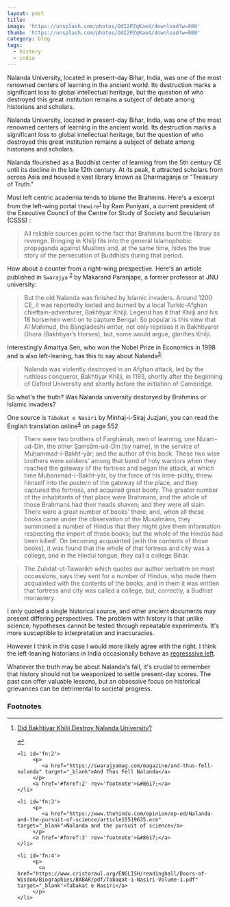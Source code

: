 ```yaml
---
layout: post
title: 
image: 'https://unsplash.com/photos/OdI2PZqKao4/download?w=800'
thumb: 'https://unsplash.com/photos/OdI2PZqKao4/download?w=800'
category: blog
tags:
  - history
  - india
---
```


Nalanda University, located in present-day Bihar, India, was one of the most renowned centers of learning in the ancient world. Its destruction marks a significant loss to global intellectual heritage, but the question of who destroyed this great institution remains a subject of debate among historians and scholars. <!-- truncate_here -->

Nalanda University, located in present-day Bihar, India, was one of the most renowned centers of learning in the ancient world. Its destruction marks a significant loss to global intellectual heritage, but the question of who destroyed this great institution remains a subject of debate among historians and scholars.

Nalanda flourished as a Buddhist center of learning from the 5th century CE until its decline in the late 12th century. At its peak, it attracted scholars from across Asia and housed a vast library known as Dharmaganja or "Treasury of Truth."

Most left centric academia tends to blame the Brahmins. Here's a excerpt from the left-wing portal `thewire`<sup id='fnref:1'><a href='#fn:1' rel='footnote'>1</a></sup> by Ram Puniyani, a current president of the Executive Council of the Centre for Study of Society and Secularism (CSSS) :

> All reliable sources point to the fact that Brahmins burnt the library as revenge. Bringing in Khilji fits into the general Islamophobic propaganda against Muslims and, at the same time, hides the true story of the persecution of Buddhists during that period.

How about a counter from a right-wing prespective. Here's an article published in `Swarajya` <sup id='fnref:2'><a href='#fn:2' rel='footnote'>2</a></sup> by Makarand Paranjape, a former professor at JNU university:

> But the old Nalanda was finished by Islamic invaders. Around 1200 CE, it was reportedly looted and burned by a local Turkic-Afghan chieftain-adventurer, Bakhtiyar Khilji. Legend has it that Khilji and his 18 horsemen went on to capture Bengal. So popular is this view that Al Mahmud, the Bangladeshi writer, not only reprises it in Bakhtiyarer Ghora (Bakhtiyar’s Horses), but, some would argue, glorifies Khilji.

Interestingly Amartya Sen, who won the Nobel Prize in Economics in 1998 and is also left-leaning, has this to say about Nalanda<sup id='fnref:3'><a href='#fn:3' rel='footnote'>3</a></sup>: 

> Nalanda was violently destroyed in an Afghan attack, led by the ruthless conqueror, Bakhtiyar Khilji, in 1193, shortly after the beginning of Oxford University and shortly before the initiation of Cambridge.


So what's the truth? Was Nalanda university destoryed by Brahmins or Islamic invaders?

One source is `Tabakat e Nasiri` by Minhaj-i-Siraj Juzjani, you can read the English translation online<sup id='fnref:4'><a href='#fn:4' rel='footnote'>4</a></sup> on page 552

> There were two brothers of Farghānah, men of learning, one Nizam-ud-Din, the other Şamṣām-ud-Din [by name], in the service of Muḥammad-i-Bakht-yār; and the author of this book. These two wise brothers were soldiers' among that band of holy warriors when they reached the gateway of the fortress and began the attack, at which time Muḥammad-i-Bakht-yār, by the force of his intre-pidity, threw himself into the postern of the gateway of the place, and they captured the fortress, and acquired great booty. The greater number of the inhabitants of that place were Brahmans, and the whole of those Brahmans had their heads shaven; and they were all slain. There were a great number of books' there; and, when all these books came under the observation of the Musalmāns, they summoned a number of Hindus that they might give them information respecting the import of those books; but the whole of the Hindūs had been killed'. On becoming acquainted [with the contents of those books], it was found that the whole of that fortress and city was a college, and in the Hindui tongue, they call a college Bihār.

> The Zubdat-ut-Tawarikh which quotes our author verbatim on most occassions, says they sent for a number of Hindus, who made them acquainted with the contents of the books, and in them it was written that fortress and city was called a college, but, correctly, a Budhist monastery.

 I only quoted a single historical source, and other ancient documents may present differing perspectives. The problem with history is that unlike science, hypotheses cannot be tested through repeatable experiments. It's more susceptible to interpretation and inaccuracies. 
 
 However I think in this case I would more likely agree with the right. I think the left-leaning historians in India occasionally behave as [regresssive left](https://en.wikipedia.org/wiki/Regressive_left).

Whatever the truth may be about Nalanda's fall, it's crucial to remember that history should not be weaponized to settle present-day scores. The past can offer valuable lessons, but an obsessive focus on historical grievances can be detrimental to societal progress.

<div class='footnotes'><h3>Footnotes</h3><hr />
  <ol>
    <li id='fn:1'>
         <p> 
            <a href="https://thewire.in/history/did-bakhtiyar-khilji-destroy-nalanda-university" target="_blank">Did Bakhtiyar Khilji Destroy Nalanda University?</a> 
         </p>
         <a href='#fnref:1' rev='footnote'>&#8617;</a>
    </li>


    <li id='fn:2'>
         <p> 
            <a href="https://swarajyamag.com/magazine/and-thus-fell-nalanda" target="_blank">And Thus Fell Nalanda</a> 
         </p>
         <a href='#fnref:2' rev='footnote'>&#8617;</a>
    </li>

    <li id='fn:3'>
         <p> 
            <a href="https://www.thehindu.com/opinion/op-ed/Nalanda-and-the-pursuit-of-science/article15519635.ece" target="_blank">Nalanda and the pursuit of science</a> 
         </p>
         <a href='#fnref:3' rev='footnote'>&#8617;</a>
    </li>

    <li id='fn:4'>
         <p>
           <a href="https://www.cristoraul.org/ENGLISH/readinghall/Doors-of-Wisdom/Biographies/BABAR/pdf/Tabaqat-i-Nasiri-Volume-1.pdf" target="_blank">Tabakat e Nasiri</a>
         </p>
    </li>

  </ol>
</div>